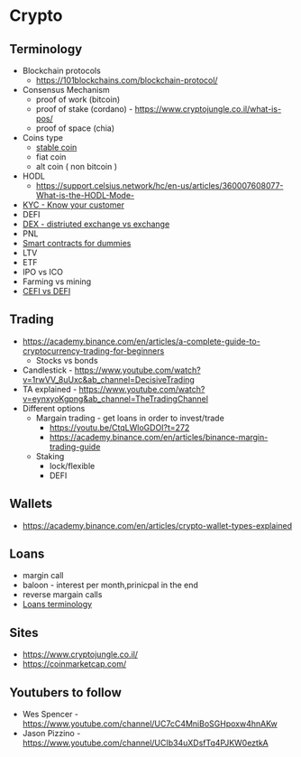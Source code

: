 # Crypto

## Terminology
* Blockchain protocols
  - https://101blockchains.com/blockchain-protocol/
* Consensus Mechanism 
  - proof of work  (bitcoin)
  - proof of stake (cordano) - https://www.cryptojungle.co.il/what-is-pos/
  - proof of space (chia)
* Coins type  
  - [stable coin](https://www.youtube.com/watch?v=O3rVWLhBIPo&ab_channel=Blockgeeks) 
  - fiat coin 
  - alt coin ( non bitcoin )   
* HODL    
  - https://support.celsius.network/hc/en-us/articles/360007608077-What-is-the-HODL-Mode-
* [KYC - Know your customer ](https://en.wikipedia.org/wiki/Know_your_customer)
* DEFI  
* [DEX - distriuted exchange vs exchange](https://macrobit.co.il/uniswap/ )
* PNL
* [Smart contracts for dummies](https://www.freecodecamp.org/news/smart-contracts-for-dummies-a1ba1e0b9575/)
* LTV  
* ETF  
* IPO vs ICO 
* Farming vs mining 
* [CEFI vs DEFI](https://youtu.be/aSxWVKDdvTc) 

## Trading
* https://academy.binance.com/en/articles/a-complete-guide-to-cryptocurrency-trading-for-beginners 
  - Stocks vs bonds  
* Candlestick - https://www.youtube.com/watch?v=1rwVV_8uUxc&ab_channel=DecisiveTrading 
* TA explained - https://www.youtube.com/watch?v=eynxyoKgpng&ab_channel=TheTradingChannel
* Different options
  - Margain trading - get loans in order to invest/trade 
      -  https://youtu.be/CtqLWloGDOI?t=272 
      -  https://academy.binance.com/en/articles/binance-margin-trading-guide
  - Staking 
      - lock/flexible 
      - DEFI  

## Wallets
* https://academy.binance.com/en/articles/crypto-wallet-types-explained


## Loans
* margin call  
* baloon - interest per month,prinicpal in the end  
* reverse margain calls 
* [Loans terminology](Glossary.md)
 
## Sites
* https://www.cryptojungle.co.il/
* https://coinmarketcap.com/


## Youtubers to follow 
* Wes Spencer - https://www.youtube.com/channel/UC7cC4MniBoSGHpoxw4hnAKw
* Jason Pizzino - https://www.youtube.com/channel/UCIb34uXDsfTq4PJKW0eztkA

